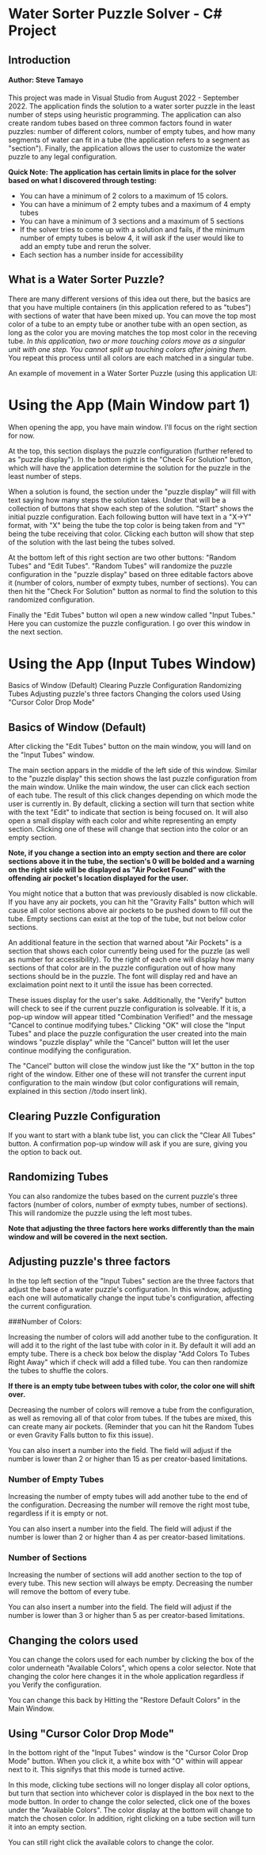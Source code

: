 # Water Sorter Puzzle Solver - C# Project
## Introduction
#### Author: Steve Tamayo
This project was made in Visual Studio from August 2022 - September 2022. The application finds the solution to a water sorter puzzle in the least number of steps using heuristic programming. The application can also create random tubes based on three common factors found in water puzzles: number of different colors, number of empty tubes, and how many segments of water can fit in a tube (the application refers to a segment as "section"). Finally, the application allows the user to customize the water puzzle to any legal configuration.

**Quick Note: The application has certain limits in place for the solver based on what I discovered through testing:**
* You can have a minimum of 2 colors to a maximum of 15 colors.
* You can have a minimum of 2 empty tubes and a maximum of 4 empty tubes
* You can have a minimum of 3 sections and a maximum of 5 sections
* If the solver tries to come up with a solution and fails, if the minimum number of empty tubes is below 4, it will ask if the user would like to add an empty tube and rerun the solver.
* Each section has a number inside for accessibility

## What is a Water Sorter Puzzle?

There are many different versions of this idea out there, but the basics are that you have multiple containers (in this application refered to as "tubes") with sections of water that have been mixed up. You can move the top most color of a tube to an empty tube or another tube with an open section, as long as the color you are moving matches the top most color in the receving tube. *In this application, two or more touching colors move as a singular unit with one step. You cannot split up touching colors after joining them.* You repeat this process until all colors are each matched in a singular tube.

An example of movement in a Water Sorter Puzzle (using this application UI:
<!-- Insert GIF of an example game zoomed in> -->

# Using the App (Main Window part 1)

When opening the app, you have main window. I'll focus on the right section for now. 

At the top, this section displays the puzzle configuration (further refered to as "puzzle display"). In the bottom right is the "Check For Solution" button, which will have the application determine the solution for the puzzle in the least number of steps. 

<!-- Insert GIF of mouse circling the top section (no solution shown), then the Check for Solution section, click the Check for Solution button-->

When a solution is found, the section under the "puzzle display" will fill with text saying how many steps the solution takes. Under that will be a collection of buttons that show each step of the solution. "Start" shows the initial puzzle configuration. Each following button will have text in a "X->Y" format, with "X" being the tube the top color is being taken from and "Y" being the tube receiving that color. Clicking each button will show that step of the solution with the last being the tubes solved.

<!-- Insert GIF of mouse circling the solution text, then the steps button container, then clicking every step until the solution -->

At the bottom left of this right section are two other buttons: "Random Tubes" and "Edit Tubes". "Random Tubes" will randomize the puzzle configuration in the "puzzle display" based on three editable factors above it (number of colors, number of exmpty tubes, number of sections). You can then hit the "Check For Solution" button as normal to find the solution to this randomized configuration.

<!-- Insert GIF of mouse clicking the Random Tubes button, then circling the editable factors about it, then clicking the Rnadom tubes button, then finally the check for solutions button -->

Finally the "Edit Tubes" button wil open a new window called "Input Tubes." Here you can customize the puzzle configuration. I go over this window in the next section.

<!-- Insert GIF of mouse hitting "Edit Tubes" and opening the Input Tubes window -->

# Using the App (Input Tubes Window)

Basics of Window (Default)
Clearing Puzzle Configuration
Randomizing Tubes 
Adjusting puzzle's three factors
Changing the colors used
Using "Cursor Color Drop Mode"

## Basics of Window (Default)

After clicking the "Edit Tubes" button on the main window, you will land on the "Input Tubes" window. 

The main section appars in the middle of the left side of this window. Similar to the "puzzle display" this section shows the last puzzle configuration from the main window. Unlike the main window, the user can click each section of each tube. The result of this click changes depending on which mode the user is currently in. By default, clicking a section will turn that section white with the text "Edit" to indicate that section is being focused on. It will also open a small display with each color and white representing an empty section. Clicking one of these will change that section into the color or an empty section. 

<!-- Insert GIF selecting  a top section and changing it to a few different colors.--> 

**Note, if you change a section into an empty section and there are color sections above it in the tube, the section's 0 will be bolded and a warning on the right side will be displayed as "Air Pocket Found" with the offending air pocket's location displayed for the user.**

<!-- Insert GIF selecting a middle section and changing it to a few different colors, but then show an air pocket, cicle the Air Pocket Found with mouse, then fix it manually--> 

You might notice that a button that was previously disabled is now clickable. If you have any air pockets, you can hit the "Gravity Falls" button which will cause all color sections above air pockets to be pushed down to fill out the tube. Empty sections can exist at the top of the tube, but not below color sections.

<!-- Insert GIF creating many air pockets, then hitting the Gravity Falls button. -->

An additional feature in the section that warned about "Air Pockets" is a section that shows each color currently being used for the puzzle (as well as number for accessibility). To the right of each one will display how many sections of that color are in the puzzle configuration out of how many sections should be in the puzzle. The font will display red and have an exclaimation point next to it until the issue has been corrected.

<!-- Insert GIF showing all the issues with Available Colors created by the Gravity Falls button being hit, overcorrect to add too many of one color, then fix any issues -->

These issues display for the user's sake. Additionally, the "Verify" button will check to see if the current puzzle configuration is solveable. If it is, a pop-up window will appear titled "Combination Verified!" and the message "Cancel to continue modifying tubes." Clicking "OK" will close the "Input Tubes" and place the puzzle configuration the user created into the main windows "puzzle display" while the "Cancel" button will let the user continue modifying the configuration.

<!-- Insert GIF clicking the Verify button, then OK, then returning to the main menu, then clicking edit tubes, verify, and cancel -->

The "Cancel" button will close the window just like the "X" button in the top right of the window. Either one of these will not transfer the current input configuration to the main window (but color configurations will remain, explained in this section //todo insert link).

<!-- Insert GIF making rnadom changes, then hitting the cancel button to return to the main window, then hit edit tube to show non of the changes remain-->

## Clearing Puzzle Configuration

If you want to start with a blank tube list, you can click the "Clear All Tubes" button. A confirmation pop-up window will ask if you are sure, giving you the option to back out.

<!-- Insert GIF clicking Clear All Tubes, canceling, then CLicking it again and hitting "OK -->

## Randomizing Tubes

You can also randomize the tubes based on the current puzzle's three factors (number of colors, number of exmpty tubes, number of sections). This will randomize the puzzle using the left most tubes. 

<!-- Insert GIF clicking Random Tubes -->

**Note that adjusting the three factors here works differently than the main window and will be covered in the next section.**

## Adjusting puzzle's three factors

In the top left section of the "Input Tubes" section are the three factors that adjust the base of a water puzzle's configuration. In this window, adjusting each one will automatically change the input tube's configuration, affecting the current configuration.

###Number of Colors:

Increasing the number of colors will add another tube to the configuration. It will add it to the right of the last tube with color in it. By default it will add an empty tube. There is a check box below the display "Add Colors To Tubes Right Away" which if check will add a filled tube. You can then randomize the tubes to shuffle the colors.

<!-- Insert GIF increasing the number of colors by 1 with checkbox off, then decrease number of colors by 1, check the box, then increase the number by 1, then 1 more, then randomize -->

**If there is an empty tube between tubes with color, the color one will shift over.**

<!-- Insert GIF putting a color in the right most tube (8), then increase the number of colors by 1-->

Decreasing the number of colors will remove a tube from the configuration, as well as removing all of that color from tubes. If the tubes are mixed, this can create many air pockets. (Reminder that you can hit the Random Tubes or even Gravity Falls button to fix this issue).

<!-- Insert GIF decreating the colors to 4, then Hit Gravity Falls, Followed by random Tubes-->

You can also insert a number into the field. The field will adjust if the number is lower than 2 or higher than 15 as per creator-based limitations.

<!-- Insert GIF changing the number to 0, then 60, then 4, and finally Random Tubes-->

### Number of Empty Tubes

Increasing the number of empty tubes will add another tube to the end of the configuration. Decreasing the number will remove the right most tube, regardless if it is empty or not.

<!-- Insert GIF increasing number of empty tubes by one, then decreasing by 1,, then increasing it by 1, then putting a few colors in the right most tube, then decreaing it by 1-->

You can also insert a number into the field. The field will adjust if the number is lower than 2 or higher than 4 as per creator-based limitations.

<!-- Insert GIF changing the empty tube to 10, then 0, which will default to 2, and finally Random Tubes-->

### Number of Sections

Increasing the number of sections will add another section to the top of every tube. This new section will always be empty. Decreasing the number will remove the bottom of every tube.

<!-- Insert GIF decreasing the number of sections by 1, then increasing it back to 5. -->

You can also insert a number into the field. The field will adjust if the number is lower than 3 or higher than 5 as per creator-based limitations.

<!-- Insert GIF changing the  number of sections to 0, then 30, which will default to 5, and finally Random Tubes-->

## Changing the colors used

You can change the colors used for each number by clicking the box of the color underneath "Available Colors", which opens a color selector. Note that changing the color here changes it in the whole application regardless if you Verify the configuration.

<!-- Insert GIF of changing color number 4 to black, canceling out of the Input Tubes and showing the old puzle's color has changed.-->

You can change this back by Hitting the "Restore Default Colors" in the Main Window.

<!-- Insert GIF of clicking that restore default colors button-->

## Using "Cursor Color Drop Mode"

In the bottom right of the "Input Tubes" window is the "Cursor Color Drop Mode" button. When you click it, a white box with "O" within will appear next to it. This signifys that this mode is turned active. 

In this mode, clicking tube sections will no longer display all color options, but turn that section into whichever color is displayed in the box next to the mode button. In order to change the color selected, click one of the boxes under the "Available Colors". The color display at the bottom will change to match the chosen color. In addition, right clicking on a tube section will turn it into an empty section.

<!-- Insert GIF clicking the cursor color mode. Then click color 1 and change some sections. THen right click a few sections.-->

You can still right click the available colors to change the color. 

<!-- Insert GIF of changing color number 4 to black, canceling out of the Input Tubes and showing the old puzle's color has changed.-->

